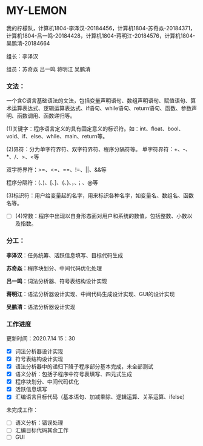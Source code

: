 # MY-LEMON
我的柠檬队，计算机1804-李泽汉-20184456，计算机1804-苏奇焱-20184371，计算机1804-吕一鸣-20184428，计算机1804-蒋明江-20184576，计算机1804-吴鹏清-20184664



组长：李泽汉

组员：苏奇焱	吕一鸣	蒋明江	吴鹏清

### 文法：

一个含C语言基础语法的文法，包括变量声明语句、数组声明语句、赋值语句、算术运算表达式、逻辑运算表达式、if语句、while语句、return语句、函数、参数声明、函数调用、函数递归等。

(1)关键字：程序语言定义的具有固定意义的标识符。如：int、float、bool、void、if、else、while、main、return等。

(2)界符：分为单字符界符、双字符界符、程序分隔符等。
单字符界符：+、-、*、/、>、\<等

双字符界符：>=、<=、==、!=、||、&&等

程序分隔符：(、)、[、]、{、}、，、；、@等

(3)标识符：用户给变量起的名字，用来标识各种名字，如变量名、数组名、函数名等。

- [ ] (4)常数：程序中出现以自身形态面对用户和系统的数值，包括整数、小数以及指数。


### 分工：

**李泽汉**：任务统筹、活跃信息填写、目标代码生成

**苏奇焱**：程序块划分、中间代码优化处理

**吕一鸣**：词法分析器、符号表结构设计实现

**蒋明江**：语法分析器设计实现、中间代码生成设计实现、GUI的设计实现

**吴鹏清**：语法分析器设计实现



### 工作进度

更新时间：2020.7.14	15：30

- [x] 词法分析器设计实现
- [x] 符号表结构设计实现
- [x] 语法分析器中的递归下降子程序部分基本完成，未全部测试
- [x] 语义分析：包括子程序中符号表填写、四元式生成
- [x] 程序块划分、中间代码优化
- [x] 活跃信息填写
- [x] 汇编语言目标代码（基本语句、加减乘除、逻辑运算、关系运算、ifelse）

未完成工作：

- [ ] 语义分析：错误处理
- [ ] 汇编目标代码其余工作
- [ ] GUI
